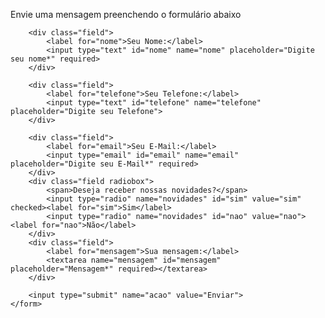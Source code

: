 <!DOCTYPE html>
<html lang="pt-br">
<head>
    <title>Formulário HTML</title>
    <meta charset="utf-8"/>
    <link rel="stylesheet" type="text/css" href="estilo.css">
</head>
<body>
    <form action="enviar-email.php" class="formulario" method="post"> 
        <p> Envie uma mensagem preenchendo o formulário abaixo</p>
        
        <div class="field">
            <label for="nome">Seu Nome:</label>
            <input type="text" id="nome" name="nome" placeholder="Digite seu nome*" required>
        </div>
        
        <div class="field">
            <label for="telefone">Seu Telefone:</label>
            <input type="text" id="telefone" name="telefone" placeholder="Digite seu Telefone">
        </div>

        <div class="field">
            <label for="email">Seu E-Mail:</label>
            <input type="email" id="email" name="email" placeholder="Digite seu E-Mail*" required>
        </div>        
        <div class="field radiobox">
            <span>Deseja receber nossas novidades?</span>
            <input type="radio" name="novidades" id="sim" value="sim" checked><label for="sim">Sim</label>
            <input type="radio" name="novidades" id="nao" value="nao"><label for="nao">Não</label>
        </div>
        <div class="field">
            <label for="mensagem">Sua mensagem:</label>
            <textarea name="mensagem" id="mensagem" placeholder="Mensagem*" required></textarea>
        </div>

        <input type="submit" name="acao" value="Enviar">
    </form>

</body>
</html>
